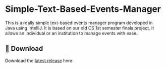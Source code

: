 # Simple-Text-Based-Events-Manager
This is a really simple text-based events manager program developed in Java using IntelliJ. It is based on our old CS 1st semester finals project. It allows an individual or an institution to manage events with ease.
## 💾 Download
Download the [latest release](https://github.com/moonlighthowling616/Simple-Text-Based-Events-Manager/releases/tag/v1.0-release) here